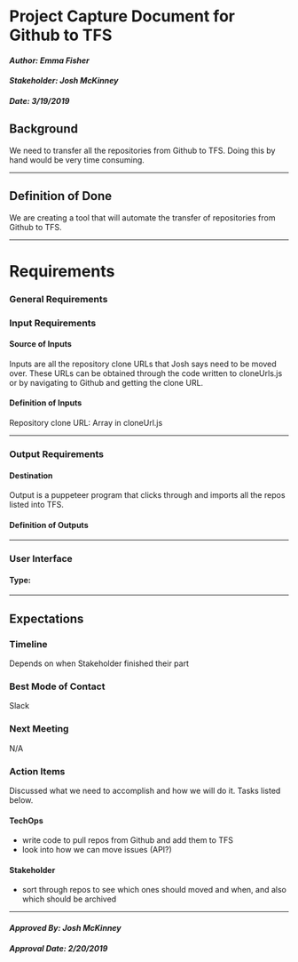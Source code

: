 # Project Capture Document for Github to TFS
#### *Author: Emma Fisher*
#### *Stakeholder: Josh McKinney*
#### *Date: 3/19/2019*


## Background

We need to transfer all the repositories from Github to TFS. Doing this by hand would be very time consuming.



-----

## Definition of Done

We are creating a tool that will automate the transfer of repositories from Github to TFS.





-----

# Requirements

### General Requirements

### Input Requirements

#### Source of Inputs

Inputs are all the repository clone URLs that Josh says need to be moved over. These URLs can be obtained through the code written to cloneUrls.js or by navigating to Github and getting the clone URL.


#### Definition of Inputs

Repository clone URL: Array in cloneUrl.js

---

### Output Requirements
#### Destination

Output is a puppeteer program that clicks through and imports all the repos listed into TFS.


#### Definition of Outputs

<!-- List here a type definition for each output? For example, if the changes are directly to the LMS, list all changes that occur. If it is a CSV define the column names. If it is a JSON, give an example of the JSON structure. -->

---

### User Interface

#### Type:

<!-- CLI with Flags, CLI With Prompt, Web Page, Server, Library, etc -->

<!-- What are the flags, what are Major Questions, Images of UX/UI Design. -->

-----

## Expectations

### Timeline
Depends on when Stakeholder finished their part

### Best Mode of Contact
Slack

### Next Meeting
N/A

### Action Items
Discussed what we need to accomplish and how we will do it. Tasks listed below.
#### TechOps
* write code to pull repos from Github and add them to TFS
* look into how we can move issues (API?)
#### Stakeholder
* sort through repos to see which ones should moved and when, and also which should be archived

-----

#### *Approved By: Josh McKinney* 
#### *Approval Date: 2/20/2019*
